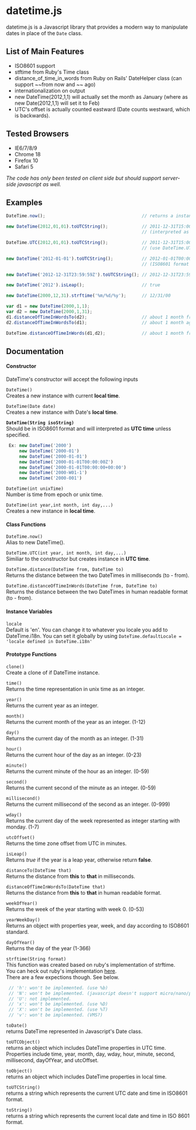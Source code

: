 # datetime.js

datetime.js is a Javascript library that provides a modern way to manipulate dates in place of the `Date` class. 

## List of Main Features

* ISO8601 support
* stftime from Ruby's Time class
* distance_of_time_in_words from Ruby on Rails' DateHelper class (can support ~~from now and ~~ ago)
* internationalization on output
* new DateTime(2012,1,1) will actually set the month as January (where as new Date(2012,1,1) will set it to Feb)
* UTC's offset is actually counted eastward (Date counts westward, which is backwards).

## Tested Browsers
* IE6/7/8/9
* Chrome 18
* Firefox 10
* Safari 5

*The code has only been tested on client side but should support server-side javascript as well.*


## Examples

``` javascript
DateTime.now();                                     // returns a instance with current local time.

new DateTime(2012,01,01).toUTCString();             // 2011-12-31T15:00:00Z 
                                                    // (interpreted as local time)

DateTime.UTC(2012,01,01).toUTCString();             // 2011-12-31T15:00:00Z 
                                                    // (use DateTime.UTC to interpret as UTC time)

new DateTime('2012-01-01').toUTCString();           // 2012-01-01T00:00:00Z 
                                                    // (ISO8601 format is interpreted as UTC time)

new DateTime('2012-12-31T23:59:59Z').toUTCString(); // 2012-12-31T23:59:59Z

new DateTime('2012').isLeap();                      // true

new DateTime(2000,12,31).strftime('%m/%d/%y');      // 12/31/00

var d1 = new DateTime(2000,1,1);
var d2 = new DateTime(2000,1,31);
d1.distanceOfTimeInWordsTo(d2);                     // about 1 month from now
d2.distanceOfTimeInWordsTo(d1);                     // about 1 month ago

DateTime.distanceOfTimeInWords(d1,d2);              // about 1 month from now
```


## Documentation
#### Constructor
DateTime's constructor will accept the following inputs  
  
`DateTime()`  
Creates a new instance with current __local time__.  
  
`DateTime(Date date)`  
Creates a new instance with Date's __local time__.  
  
**`DateTime(String isoString)`**  
Should be in ISO8601 format and will interpreted as __UTC time__ unless specified.  

``` javascript
 Ex: new DateTime('2000')
     new DateTime('2000-01')
     new DateTime('2000-01-01')
     new DateTime('2000-01-01T00:00:00Z')
     new DateTime('2000-01-01T00:00:00+00:00')
     new DateTime('2000-W01-1')
     new DateTime('2000-001')
```  
  
`DateTime(int unixTime)`  
Number is time from epoch or unix time.  
  
`DateTime(int year,int month, int day,...)`  
Creates a new instance in __local time__.  

#### Class Functions
`DateTime.now()`  
Alias to new DateTime().  
  
`DateTime.UTC(int year, int month, int day,...)`  
Similiar to the constructor but creates instance in __UTC time__.  
  
`DateTime.distance(DateTime from, DateTime to)`  
Returns the distance between the two DateTimes in milliseconds (to - from).  
  
`DateTime.distanceOfTimeInWords(DateTime from, DateTime to)`  
Returns the distance between the two DateTimes in human readable format (to - from).    
  
#### Instance Variables  
`locale`  
Default is 'en'. You can change it to whatever you locale you add to DateTime.i18n. You can set it globally by using ``DateTime.defaultLocale = 'locale defined in DateTime.i18n'``  
  
#### Prototype Functions
`clone()`  
Create a clone of if DateTime instance.  
  
`time()`  
Returns the time representation in unix time as an integer.  
  
`year()`  
Returns the current year as an integer.  
  
`month()`  
Returns the current month of the year as an integer. (1-12)  
  
`day()`  
Returns the current day of the month as an integer. (1-31)  
  
`hour()`  
Returns the current hour of the day as an integer. (0-23)  

`minute()`  
Returns the current minute of the hour as an integer. (0-59)  
  
`second()`  
Returns the current second of the minute as an integer. (0-59)  
  
`millisecond()`  
Returns the current millisecond of the second as an integer. (0-999)  
  
`wday()`  
Returns the current day of the week represented as integer starting with monday. (1-7)  
  
`utcOffset()`  
Returns the time zone offset from UTC in minutes.
  
`isLeap()`  
Returns _true_ if the year is a leap year, otherwise return __false__.
  
`distanceTo(DateTime that)`  
Returns the distance from __this__ to __that__ in milliseconds.  
  
`distanceOfTimeInWordsTo(DateTime that)`  
Returns the distance from __this__ to __that__ in human readable format.  
  
`weekOfYear()`  
Returns the week of the year starting with week 0. (0-53)  
  
`yearWeekDay()`  
Returns an object with properties year, week, and day according to ISO8601 standard.  
  
`dayOfYear()`  
Returns the day of the year (1-366)  
  
`strftime(String format)`  
This function was created based on ruby's implementation of strftime.  
You can heck out ruby's implementation [here](http://ruby-doc.org/core-1.9.3/Time.html#method-i-strftime).  
There are a few expections though. See below.

``` javascript
 // 'h': won't be implemented. (use %b)  
 // 'N': won't be implemented. (javascript doesn't support micro/nano/pico seconds)  
 // 'U': not implemented.  
 // 'x': won't be implemented. (use %D)  
 // 'X': won't be implemented. (use %T)  
 // 'v': won't be implemented. (VMS?)  
```  
  
`toDate()`  
returns DateTime represented in Javascript's Date class.  
  
`toUTCObject()`  
returns an object which includes DateTime properties in UTC time.  
Properties include time, year, month, day, wday, hour, minute, second, millisecond, dayOfYear, and utcOffset.  
  
`toObject()`  
returns an object which includes DateTime properties in local time.  

`toUTCString()`  
returns a string which represents the current UTC date and time in ISO8601 format.  
  
`toString()`  
returns a string which represents the current local date and time in ISO 8601 format.  
  